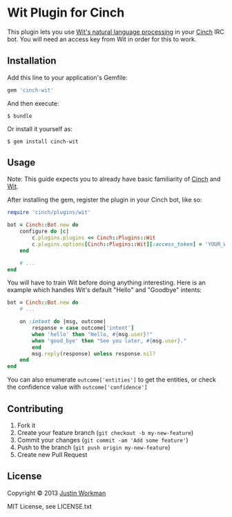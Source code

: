 Wit Plugin for Cinch
====================

This plugin lets you use [Wit's natural language processing][1] in your [Cinch][2] IRC bot.
You will need an access key from Wit in order for this to work.

## Installation

Add this line to your application's Gemfile:

``` ruby
gem 'cinch-wit'
```

And then execute:

``` shell
$ bundle
```

Or install it yourself as:

``` shell
$ gem install cinch-wit
```

## Usage

Note: This guide expects you to already have basic familiarity of [Cinch][2] and [Wit][1].

After installing the gem, register the plugin in your Cinch bot, like so:

``` ruby
require 'cinch/plugins/wit'

bot = Cinch::Bot.new do
    configure do |c|
        c.plugins.plugins << Cinch::Plugins::Wit
        c.plugins.options[Cinch::Plugins::Wit][:access_token] = 'YOUR_WIT_ACCESS_TOKEN'
    end

    # ...
end
```

You will have to train Wit before doing anything interesting. Here is an example
which handles Wit's default "Hello" and "Goodbye" intents:

``` ruby
bot = Cinch::Bot.new do
    # ...

    on :intent do |msg, outcome|
        response = case outcome['intent']
        when 'hello' then "Hello, #{msg.user}!"
        when 'good_bye' then "See you later, #{msg.user}."
        end
        msg.reply(response) unless response.nil?
    end
end
```

You can also enumerate `outcome['entities']` to get the entities, or check the confidence value
with `outcome['confidence']`

## Contributing

1. Fork it
2. Create your feature branch (`git checkout -b my-new-feature`)
3. Commit your changes (`git commit -am 'Add some feature'`)
4. Push to the branch (`git push origin my-new-feature`)
5. Create new Pull Request

## License

Copyright © 2013 [Justin Workman](mailto:xtagon@gmail.com)

MIT License, see LICENSE.txt


[1]: https://wit.ai/
[2]: https://github.com/cinchrb/cinch
